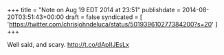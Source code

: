 +++
title = "Note on Aug 19 EDT 2014 at 23:51"
publishdate = 2014-08-20T03:51:43+00:00
draft = false
syndicated = [ 'https://twitter.com/chrisjohndeluca/status/501939610277384200?s=20' ]
+++

Well said, and scary.  http://t.co/dApIIJEsLx
